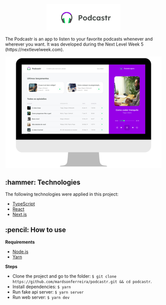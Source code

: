 
<p align="center">
  <img src="https://github.com/mardsonferreira/podcastr/blob/main/.github/logo.png" />
</p>

<p align="left">The Podcastr is an app to listen to your favorite podcasts whenever and wherever you want. It was developed during the 
Next Level Week 5 (https://nextlevelweek.com). </p>

<p align="center">
  <img src="https://github.com/mardsonferreira/podcastr/blob/main/.github/preview2.png" />
</p>

<h2>:hammer: Technologies</h2>

<p> The following technologies were applied in this project:</p>
<ul> 
  <li> <a href="https://www.typescriptlang.org/"> TypeScript </a> </li>
  <li> <a href="https://reactjs.org/"> React </a> </li>
  <li> <a href="https://nextjs.org/"> Next.js </a> </li>
</ul>

<h2>:pencil: How to use</h2>

**Requirements**
 - <a href="https://nodejs.org/en/download/">Node.js</a>
 - <a href="https://yarnpkg.com/">Yarn</a>

**Steps**
 - Clone the project and go to the folder: `$ git clone https://github.com/mardsonferreira/podcastr.git && cd podcastr`.
 - Install dependencies: `$ yarn`
 - Run fake api server: `$ yarn server`
 - Run web server: `$ yarn dev`
